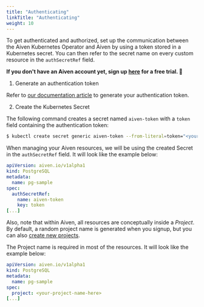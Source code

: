 ```yaml
---
title: "Authenticating"
linkTitle: "Authenticating"
weight: 10
---
```


To get authenticated and authorized, set up the communication between the Aiven Kubernetes Operator and Aiven by using a token stored in a Kubernetes secret. 
You can then refer to the secret name on every custom resource in the `authSecretRef` field.

**If you don't have an Aiven account yet, sign up [here](https://console.aiven.io/signup?utm_source=github&utm_medium=organic&utm_campaign=k8s-operator&utm_content=signup) for a free trial. 🦀**

1. Generate an authentication token

Refer to [our documentation article](https://help.aiven.io/en/articles/2059201-authentication-tokens) to generate your authentication token.

2. Create the Kubernetes Secret

The following command creates a secret named `aiven-token` with a `token` field containing the authentication token:
```bash
$ kubectl create secret generic aiven-token --from-literal=token="<your-token-here>"
```

When managing your Aiven resources, we will be using the created Secret in the `authSecretRef` field. It will look like the example below:
```yaml
apiVersion: aiven.io/v1alpha1
kind: PostgreSQL
metadata:
  name: pg-sample
spec:
  authSecretRef:
    name: aiven-token
    key: token
[...]
```

Also, note that within Aiven, all resources are conceptually inside a _Project_. By default, a random project name is generated when you signup, but you can also [create new projects](https://help.aiven.io/en/articles/5039826-how-to-create-new-project).

The Project name is required in most of the resources. It will look like the example below:
```yaml
apiVersion: aiven.io/v1alpha1
kind: PostgreSQL
metadata:
  name: pg-sample
spec:
  project: <your-project-name-here>
[...]
```
